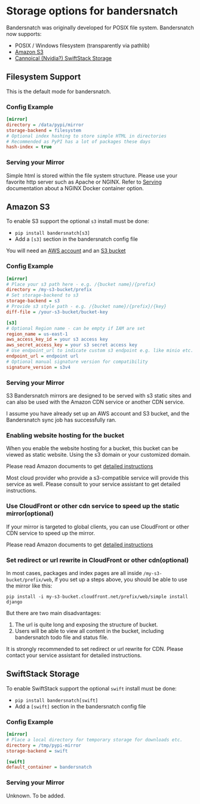 # Storage options for bandersnatch

Bandersnatch was originally developed for POSIX file system. Bandersnatch now supports:

- POSIX / Windows filesystem (transparently via pathlib)
- [Amazon S3](https://aws.amazon.com/s3/)
- [Cannoical (Nvidia?) SwiftStack Storage](https://www.nvidia.com/en-us/data-center/swiftstack/)

## Filesystem Support

This is the default mode for bandersnatch.

### Config Example

```ini
[mirror]
directory = /data/pypi/mirror
storage-backend = filesystem
# Optional index hashing to store simple HTML in directories
# Recommended as PyPI has a lot of packages these days
hash-index = true
```

### Serving your Mirror

Simple html is stored within the file system structure. Please use your
favorite http server such as Apache or NGINX. Refer to [Serving](serving.md) documentation about a NGINX Docker container option.

## Amazon S3

To enable S3 support the optional `s3` install must be done:

- `pip install bandersnatch[s3]`
- Add a `[s3]` section in the bandersnatch config file

You will need an [AWS account](https://aws.amazon.com/console/) and an [S3 bucket](https://docs.aws.amazon.com/AmazonS3/latest/userguide/creating-bucket.html)

### Config Example

```ini
[mirror]
# Place your s3 path here - e.g. /{bucket name}/{prefix}
directory = /my-s3-bucket/prefix
# Set storage-backend to s3
storage-backend = s3
# Provide s3 style path - e.g. /{bucket name}/{prefix}/{key}
diff-file = /your-s3-bucket/bucket-key

[s3]
# Optional Region name - can be empty if IAM are set
region_name = us-east-1
aws_access_key_id = your s3 access key
aws_secret_access_key = your s3 secret access key
# Use endpoint_url to indicate custom s3 endpoint e.g. like minio etc.
endpoint_url = endpoint url
# Optional manual signature version for compatibility
signature_version = s3v4
```

### Serving your Mirror

S3 Bandersnatch mirrors are designed to be served with s3 static sites and
can also be used with the Amazon CDN service or another CDN service.

I assume you have already set up an AWS account and S3 bucket, and the Bandersnatch sync job has successfully ran.

### Enabling website hosting for the bucket

When you enable the website hosting for a bucket, this bucket can be viewed as static website. Using the s3 domain or your customized domain.

Please read Amazon documents to get [detailed instructions](https://docs.aws.amazon.com/AmazonS3/latest/userguide/EnableWebsiteHosting.html)

Most cloud provider who provide a s3-compatible service will provide this service as well. Please consult to your service assistant to get detailed instructions.

### Use CloudFront or other cdn service to speed up the static mirror(optional)

If your mirror is targeted to global clients, you can use CloudFront or other CDN service to speed up the mirror.

Please read Amazon documents to get [detailed instructions](https://docs.aws.amazon.com/AmazonS3/latest/userguide/website-hosting-cloudfront-walkthrough.html)


### Set redirect or url rewrite in CloudFront or other cdn(optional)

In most cases, packages and index pages are all inside ``/my-s3-bucket/prefix/web``, if you set up a steps above, you should be able to use the mirror like this:

```shell
pip install -i my-s3-bucket.cloudfront.net/prefix/web/simple install django
```

But there are two main disadvantages:
1. The url is quite long and exposing the structure of bucket.
2. Users will be able to view all content in the bucket, including bandersnatch todo file and status file.

It is strongly recommended to set redirect or url rewrite for CDN. Please contact your service assistant for detailed instructions.

## SwiftStack Storage

To enable SwiftStack support the optional `swift` install must be done:

- `pip install bandersnatch[swift]`
- Add a `[swift]` section in the bandersnatch config file

### Config Example

```ini
[mirror]
# Place a local directory for temporary storage for downloads etc.
directory = /tmp/pypi-mirror
storage-backend = swift

[swift]
default_container = bandersnatch
```

### Serving your Mirror

Unknown. To be added.
